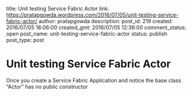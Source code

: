 title: Unit testing Service Fabric Actor
link: https://pratapgowda.wordpress.com/2016/07/05/unit-testing-service-fabric-actor/
author: pratapgowda
description: 
post_id: 219
created: 2016/07/05 18:06:00
created_gmt: 2016/07/05 12:36:00
comment_status: open
post_name: unit-testing-service-fabric-actor
status: publish
post_type: post

# Unit testing Service Fabric Actor

<p>Once you create a Service Fabric Application and notice the base class “Actor” has no public constructor</p> <div id="scid:C89E2BDB-ADD3-4f7a-9810-1B7EACF446C1:0c30b0a9-c6df-4877-b18c-4370575e5cd2" class="wlWriterEditableSmartContent" style="float:none;margin:0;display:inline;padding:0;"><pre style="white-space:normal;">